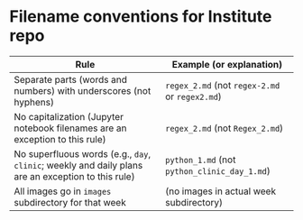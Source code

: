 # Filename conventions for Institute repo

Rule | Example (or explanation)
---- | ----
Separate parts (words and numbers) with underscores (not hyphens) | `regex_2.md` (not `regex-2.md` or `regex2.md`)
No capitalization (Jupyter notebook filenames are an exception to this rule) | `regex_2.md` (not `Regex_2.md`)
No superfluous words (e.g., `day`, `clinic`; weekly and daily plans are an exception to this rule) | `python_1.md` (not `python_clinic_day_1.md`)
All images go in `images` subdirectory for that week | (no images in actual week subdirectory)